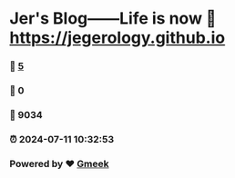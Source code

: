 # Jer's Blog——Life is now :link: https://jegerology.github.io 
### :page_facing_up: [5](https://jegerology.github.io/tag.html) 
### :speech_balloon: 0 
### :hibiscus: 9034 
### :alarm_clock: 2024-07-11 10:32:53 
### Powered by :heart: [Gmeek](https://github.com/Meekdai/Gmeek)
